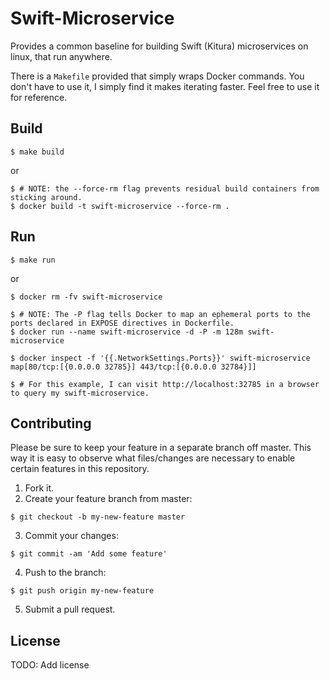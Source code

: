 # Swift-Microservice
Provides a common baseline for building Swift (Kitura) microservices on linux, 
that run anywhere.

There is a `Makefile` provided that simply wraps Docker commands. You don't have
to use it, I simply find it makes iterating faster. Feel free to use it for
reference.

## Build
```
$ make build
```
or
```
$ # NOTE: the --force-rm flag prevents residual build containers from sticking around.
$ docker build -t swift-microservice --force-rm .
```

## Run
```
$ make run
```
or
```
$ docker rm -fv swift-microservice

$ # NOTE: The -P flag tells Docker to map an ephemeral ports to the ports declared in EXPOSE directives in Dockerfile.
$ docker run --name swift-microservice -d -P -m 128m swift-microservice

$ docker inspect -f '{{.NetworkSettings.Ports}}' swift-microservice
map[80/tcp:[{0.0.0.0 32785}] 443/tcp:[{0.0.0.0 32784}]]

$ # For this example, I can visit http://localhost:32785 in a browser to query my swift-microservice.
```

## Contributing
Please be sure to keep your feature in a separate branch off master. This way it is easy to observe what files/changes are necessary to enable certain features in this repository.

1. Fork it.
2. Create your feature branch from master:
```
$ git checkout -b my-new-feature master
```
3. Commit your changes:
```
$ git commit -am 'Add some feature'
```
4. Push to the branch:
```
$ git push origin my-new-feature
```
5. Submit a pull request.

## License
TODO: Add license
